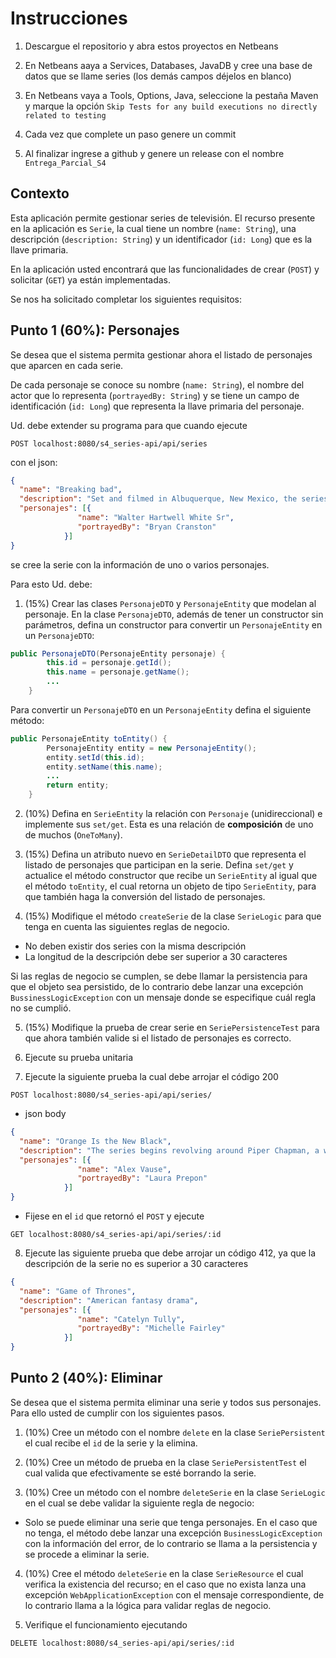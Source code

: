 # Instrucciones

1. Descargue el repositorio y abra estos proyectos en Netbeans

2. En Netbeans aaya a Services, Databases, JavaDB y cree una base de datos que se llame series (los demás campos déjelos en blanco)

3. En Netbeans vaya a Tools, Options, Java, seleccione la pestaña Maven y marque la opción `Skip Tests for any build executions no directly related to testing`

4. Cada vez que complete un paso genere un commit

5. Al finalizar ingrese a github y genere un release con el nombre `Entrega_Parcial_S4`

## Contexto

Esta aplicación permite gestionar series de televisión. El recurso presente en la aplicación es `Serie`, la cual tiene un nombre (`name: String`), una descripción (`description: String`) y un identificador (`id: Long`) que es la llave primaria. 

En la aplicación usted encontrará que las funcionalidades de crear (`POST`) y solicitar (`GET`) ya están implementadas.

Se nos ha solicitado completar los siguientes requisitos:

## Punto 1 (60%): Personajes
Se desea que el sistema permita gestionar ahora el listado de personajes que aparcen en cada serie.

De cada personaje se conoce su nombre (`name: String`), el nombre del actor que lo representa (`portrayedBy: String`) y se tiene un campo de identificación (`id: Long`) que representa la llave primaria del personaje. 

Ud. debe extender su programa para que cuando ejecute 

```POST localhost:8080/s4_series-api/api/series```

con el json:

```json 
{ 
  "name": "Breaking bad",
  "description": "Set and filmed in Albuquerque, New Mexico, the series tells the story of Walter White, a struggling and depressed high school chemistry teacher who is diagnosed with lung cancer",
  "personajes": [{
               "name": "Walter Hartwell White Sr",
			   "portrayedBy": "Bryan Cranston"
            }]
}
```

se cree la serie con la información de uno o varios personajes. 

Para esto Ud. debe:

1. (15%) Crear las clases `PersonajeDTO` y `PersonajeEntity` que modelan al personaje. En la clase `PersonajeDTO`, además de tener un constructor sin parámetros, defina un constructor para convertir un `PersonajeEntity` en un `PersonajeDTO`:

```java
public PersonajeDTO(PersonajeEntity personaje) {
        this.id = personaje.getId();
        this.name = personaje.getName();
		...
    }
```

Para convertir un `PersonajeDTO` en un `PersonajeEntity` defina el siguiente método:

```java
public PersonajeEntity toEntity() {
        PersonajeEntity entity = new PersonajeEntity();
        entity.setId(this.id);
        entity.setName(this.name);   
        ...		
        return entity;
    }
```
2. (10%) Defina en `SerieEntity` la relación con `Personaje` (unidireccional) e implemente sus `set/get`. Esta es una relación de **composición** de uno de muchos (`OneToMany`). 

3. (15%) Defina un atributo nuevo en `SerieDetailDTO` que representa el listado de personajes que participan en la serie. Defina `set/get` y actualice el método constructor que recibe un `SerieEntity` al igual que el método `toEntity`, el cual retorna un objeto de tipo `SerieEntity`, para que también haga la conversión del listado de personajes. 

4. (15%) Modifique el método `createSerie` de la clase `SerieLogic` para que tenga en cuenta las siguientes reglas de negocio. 
- No deben existir dos series con la misma descripción 
- La longitud de la descripción debe ser superior a 30 caracteres

Si las reglas de negocio se cumplen, se debe llamar la persistencia para que el objeto sea persistido, de lo contrario debe lanzar una excepción `BussinessLogicException` con un mensaje donde se especifique cuál regla no se cumplió.

5. (15%) Modifique la prueba de crear serie en `SeriePersistenceTest` para que ahora también valide si el listado de personajes es correcto.

6. Ejecute su prueba unitaria

7. Ejecute la siguiente prueba la cual debe arrojar el código 200

`POST localhost:8080/s4_series-api/api/series/`

* json body

```json 
{ 
  "name": "Orange Is the New Black",
  "description": "The series begins revolving around Piper Chapman, a woman in her thirties living in New York City who is sentenced to 15 months in Litchfield Penitentiary",
  "personajes": [{
               "name": "Alex Vause",
			   "portrayedBy": "Laura Prepon"
            }]
}
```

* Fijese en el `id` que retornó el `POST` y ejecute 

`GET localhost:8080/s4_series-api/api/series/:id`

8. Ejecute las siguiente prueba que debe arrojar un código 412, ya que la descripción de la serie no es superior a 30 caracteres

```json 
{ 
  "name": "Game of Thrones",
  "description": "American fantasy drama",
  "personajes": [{
               "name": "Catelyn Tully",
			   "portrayedBy": "Michelle Fairley"
            }]
}
```

## Punto 2 (40%): Eliminar
Se desea que el sistema permita eliminar una serie y todos sus personajes.
Para ello usted de cumplir con los siguientes pasos.

1. (10%) Cree un método con el nombre `delete` en la clase `SeriePersistent` el cual recibe el `id` de la serie y la elimina.

2. (10%) Cree un método de prueba en la clase `SeriePersistentTest` el cual valida que efectivamente se esté borrando la serie.

3. (10%) Cree un método con el nombre `deleteSerie` en la clase `SerieLogic` en el cual se debe validar la siguiente regla de negocio:

- Solo se puede eliminar una serie que tenga personajes. En el caso que no tenga, el método debe lanzar una excepción `BusinessLogicException` con la información del error, de lo contrario se llama a la persistencia y se procede a eliminar la serie.

4. (10%) Cree el método `deleteSerie` en la clase `SerieResource` el cual verifica la existencia del recurso; en el caso que no exista lanza una excepción `WebApplicationException` con el mensaje correspondiente, de lo contrario llama a la lógica para validar reglas de negocio.

5. Verifique el funcionamiento ejecutando

`DELETE localhost:8080/s4_series-api/api/series/:id`
